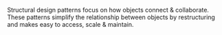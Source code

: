 Structural design patterns focus on how objects connect & collaborate. These patterns simplify the relationship between objects by restructuring and makes easy to access, scale & maintain.